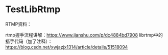 # TestLibRtmp

RTMP资料：

rtmp握手流程讲解：https://www.jianshu.com/p/dc4884bd7908
librtmp中的捂手代码（加了注释）：https://blog.csdn.net/xwjazjx1314/article/details/51518094
